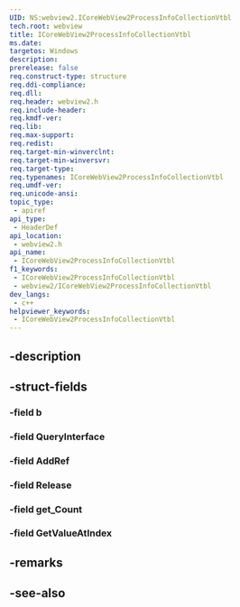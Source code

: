 ```yaml
---
UID: NS:webview2.ICoreWebView2ProcessInfoCollectionVtbl
tech.root: webview
title: ICoreWebView2ProcessInfoCollectionVtbl
ms.date: 
targetos: Windows
description: 
prerelease: false
req.construct-type: structure
req.ddi-compliance: 
req.dll: 
req.header: webview2.h
req.include-header: 
req.kmdf-ver: 
req.lib: 
req.max-support: 
req.redist: 
req.target-min-winverclnt: 
req.target-min-winversvr: 
req.target-type: 
req.typenames: ICoreWebView2ProcessInfoCollectionVtbl
req.umdf-ver: 
req.unicode-ansi: 
topic_type:
 - apiref
api_type:
 - HeaderDef
api_location:
 - webview2.h
api_name:
 - ICoreWebView2ProcessInfoCollectionVtbl
f1_keywords:
 - ICoreWebView2ProcessInfoCollectionVtbl
 - webview2/ICoreWebView2ProcessInfoCollectionVtbl
dev_langs:
 - c++
helpviewer_keywords:
 - ICoreWebView2ProcessInfoCollectionVtbl
---
```


## -description

## -struct-fields

### -field b

### -field QueryInterface

### -field AddRef

### -field Release

### -field get_Count

### -field GetValueAtIndex

## -remarks

## -see-also

